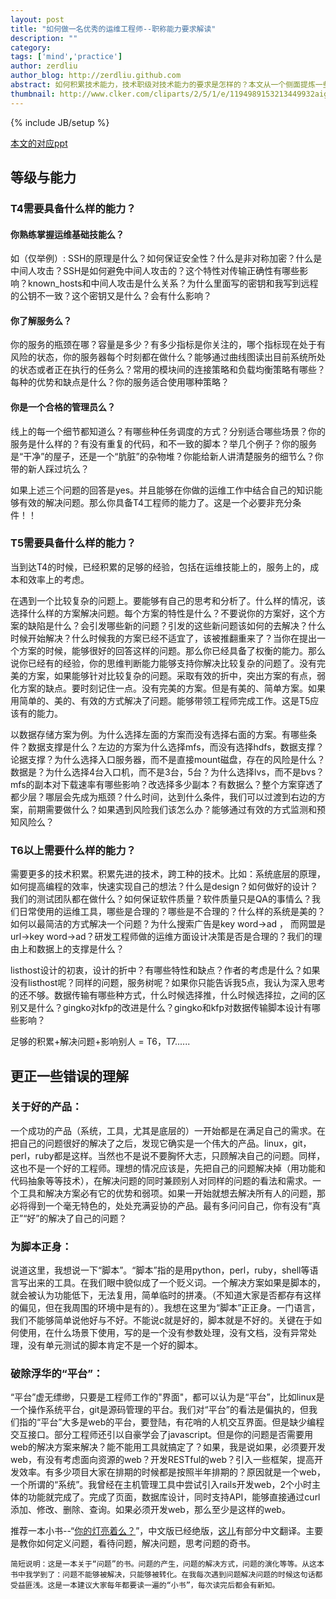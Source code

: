 ```yaml
---
layout: post
title: "如何做一名优秀的运维工程师--职称能力要求解读"
description: ""
category: 
tags: ['mind','practice']
author: zerdliu
author_blog: http://zerdliu.github.com
abstract: 如何积累技术能力，技术职级对技术能力的要求是怎样的？本文从一个侧面提炼一些看法。
thumbnail: http://www.clker.com/cliparts/2/5/1/e/1194989153213449932aiga_stairs1.svg.med.png
---
```

{% include JB/setup %}

[本文的对应ppt](/assets/themes/twitter/bootstrap/pdf/how-to-be-a-good-operation-engineer.pdf)

## 等级与能力

### T4需要具备什么样的能力？

#### 你熟练掌握运维基础技能么？

如（仅举例）: SSH的原理是什么？如何保证安全性？什么是非对称加密？什么是中间人攻击？SSH是如何避免中间人攻击的？这个特性对传输正确性有哪些影响？known_hosts和中间人攻击是什么关系？为什么里面写的密钥和我写到远程的公钥不一致？这个密钥又是什么？会有什么影响？

#### 你了解服务么？
   你的服务的瓶颈在哪？容量是多少？有多少指标是你关注的，哪个指标现在处于有风险的状态，你的服务器每个时刻都在做什么？能够通过曲线图读出目前系统所处的状态或者正在执行的任务么？常用的模块间的连接策略和负载均衡策略有哪些？每种的优势和缺点是什么？你的服务适合使用哪种策略？

#### 你是一个合格的管理员么？
   线上的每一个细节都知道么？有哪些种任务调度的方式？分别适合哪些场景？你的服务是什么样的？有没有重复的代码，和不一致的脚本？举几个例子？你的服务是“干净”的屋子，还是一个“肮脏”的杂物堆？你能给新人讲清楚服务的细节么？你带的新人踩过坑么？

如果上述三个问题的回答是yes。并且能够在你做的运维工作中结合自己的知识能够有效的解决问题。那么你具备T4工程师的能力了。这是一个必要非充分条件！！


### T5需要具备什么样的能力？

当到达T4的时候，已经积累的足够的经验，包括在运维技能上的，服务上的，成本和效率上的考虑。

在遇到一个比较复杂的问题上。要能够有自己的思考和分析了。什么样的情况，该选择什么样的方案解决问题。每个方案的特性是什么？不要说你的方案好，这个方案的缺陷是什么？会引发哪些新的问题？引发的这些新问题该如何的去解决？什么时候开始解决？什么时候我的方案已经不适宜了，该被推翻重来了？当你在提出一个方案的时候，能够很好的回答这样的问题。那么你已经具备了权衡的能力。那么说你已经有的经验，你的思维判断能力能够支持你解决比较复杂的问题了。没有完美的方案，如果能够针对比较复杂的问题。采取有效的折中，突出方案的有点，弱化方案的缺点。要时刻记住一点。没有完美的方案。但是有美的、简单方案。如果用简单的、美的、有效的方式解决了问题。能够带领工程师完成工作。这是T5应该有的能力。

以数据存储方案为例。为什么选择左面的方案而没有选择右面的方案。有哪些条件？数据支撑是什么？左边的方案为什么选择mfs，而没有选择hdfs，数据支撑？论据支撑？为什么选择入口服务器，而不是直接mount磁盘，存在的风险是什么？数据是？为什么选择4台入口机，而不是3台，5台？为什么选择lvs，而不是bvs？mfs的副本对下载速率有哪些影响？改选择多少副本？有数据么？整个方案穿透了都少层？哪层会先成为瓶颈？什么时间，达到什么条件，我们可以过渡到右边的方案，前期需要做什么？如果遇到风险我们该怎么办？能够通过有效的方式监测和预知风险么？

### T6以上需要什么样的能力？

需要更多的技术积累。积累先进的技术，跨工种的技术。比如：系统底层的原理，如何提高编程的效率，快速实现自己的想法？什么是design？如何做好的设计？我们的测试团队都在做什么？如何保证软件质量？软件质量只是QA的事情么？我们日常使用的运维工具，哪些是合理的？哪些是不合理的？什么样的系统是美的？如何以最简洁的方式解决一个问题？为什么搜索广告是key word->ad ， 而网盟是url->key word->ad？研发工程师做的运维方面设计决策是否是合理的？我们的理由上和数据上的支撑是什么？

listhost设计的初衷，设计的折中？有哪些特性和缺点？作者的考虑是什么？如果没有listhost呢？同样的问题，服务树呢？如果你只能告诉我5点，我认为深入思考的还不够。数据传输有哪些种方式，什么时候选择推，什么时候选择拉，之间的区别又是什么？gingko对kfp的改进是什么？gingko和kfp对数据传输脚本设计有哪些影响？

足够的积累+解决问题+影响别人 = T6，T7......

## 更正一些错误的理解

### 关于好的产品：
一个成功的产品（系统，工具，尤其是底层的）一开始都是在满足自己的需求。在把自己的问题很好的解决了之后，发现它确实是一个伟大的产品。linux，git，perl，ruby都是这样。当然也不是说不要胸怀大志，只顾解决自己的问题。同样，这也不是一个好的工程师。理想的情况应该是，先把自己的问题解决掉（用功能和代码抽象等等技术），在解决问题的同时兼顾别人对同样的问题的看法和需求。一个工具和解决方案必有它的优势和弱项。如果一开始就想去解决所有人的问题，那必将得到一个毫无特色的，处处充满妥协的产品。最有多问问自己，你有没有“真正”“好”的解决了自己的问题？

### 为脚本正身：
说道这里，我想说一下“脚本”。“脚本”指的是用python，perl，ruby，shell等语言写出来的工具。在我们眼中貌似成了一个贬义词。一个解决方案如果是脚本的，就会被认为功能低下，无法复用，简单临时的拼凑。（不知道大家是否都存有这样的偏见，但在我周围的环境中是有的）。我想在这里为“脚本”正正身。一门语言，我们不能够简单说他好与不好。不能说c就是好的，脚本就是不好的。关键在于如何使用，在什么场景下使用，写的是一个没有参数处理，没有文档，没有异常处理，没有单元测试的脚本肯定不是一个好的脚本。

### 破除浮华的“平台”：
“平台”虚无缥缈，只要是工程师工作的"界面"，都可以认为是“平台”，比如linux是一个操作系统平台，git是源码管理的平台。我们对“平台”的看法是偏执的，但我们指的“平台”大多是web的平台，要登陆，有花哨的人机交互界面。但是缺少编程交互接口。部分工程师还引以自豪学会了javascript。但是你的问题是否需要用web的解决方案来解决？能不能用工具就搞定了？如果，我是说如果，必须要开发web，有没有考虑面向资源的web？开发RESTful的web？引入一些框架，提高开发效率。有多少项目大家在排期的时候都是按照半年排期的？原因就是一个web，一个所谓的“系统”。我曾经在主机管理工具中尝试引入rails开发web，2个小时主体的功能就完成了。完成了页面，数据库设计，同时支持API，能够直接通过curl添加、修改、删除、查询。如果必须开发web，那么至少是这样的web。



推荐一本小书--“[你的灯亮着么？](http://www.amazon.com/Are-Your-Lights-On-Problem/dp/0932633161/ref=sr_1_1?ie=UTF8&qid=1345866883&sr=8-1&keywords=are+your+light+on)”，中文版已经绝版，[这儿](http://pic1.zcom.com/u/attachment/mag/20090317/73512_1237271841AENF.pdf)有部分中文翻译。主要是教你如何定义问题，看待问题，解决问题，思考问题的奇书。

    简短说明：这是一本关于“问题”的书。问题的产生，问题的解决方式，问题的演化等等。从这本书中我学到了：问题不能够被解决，只能够被转化。在我每次遇到问题解决问题的时候这句话都受益匪浅。这是一本建议大家每年都要读一遍的“小书”，每次读完后都会有新知。

